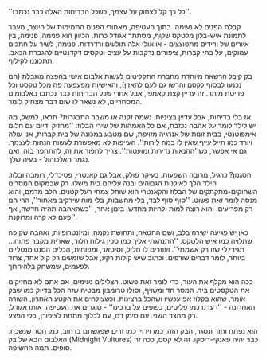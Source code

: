 ''כל כך קל לצחוק על עצמך, כשכל הבדיחות האלה כבר נכתבו''. 

קבלת הפנים לא נעימה. בתוך העטיפה, מאחורי הפנים התמימות של היוצר, מעבר לתמונת איש-בלון מלטקס שקוף, מסתתר אגודל כרות. הכיוון הוא פנימה, פנימה, בין איורים של ורידים מתפוצצים - או אולי אלה תולעים ורדרדות. פנימה, לשיר על חתכים עמוקים, על בתי קברות, ציפורים נרקבות על עצים וטקסים דקדנטיים להגברת הכאב. תתכוננו לקילוף. 

בק קיבל הרשאה מיוחדת מחברת התקליטים לעשות אלבום אישי בהפצה מוגבלת (הם נכנעו לבסוף לקסם והרשו גם לעם להאזין), והאישיות מפעפעת פה מכל טקסט וכל פריטת מיתר. זה עדיין קצת קאמפי, אבל אחרי שכל הבדיחות כבר נכתבו באלבומים המסחריים, לא נשאר לו שום דבר מצחיק לומר. 

אז בלי בדיחות, אבל עדיין בציניות. נשמה זקנה או משבר התבגרות? תראו, למשל, מה יש לילד לומר על אהבה נכזבת, אם כל האמהות של שירי הבלוז: ''מחזיק ידיים עם חלום אימפוטנטי, בבית זונות של אנרגיה מזויפת, שם מטבע במכונה של בית קברות, אני עולה ויורד כמו חייל עייף שאין לו במה לירות''. העייפות לא מאפשרת לעשות הנחות לעצמך. גם אי אפשר, כש''ההנאות נדירות ומועטות''. צריך לחפור את זה, להתחפר בזה, ואם נגמר האלכוהול - בעיה שלך. 

הסגנון? כרגיל, מרובה השפעות. בעיקר פולק, אבל גם קאנטרי, פסיכדלי, רומבה ובלוז. הילד הלך לאילנות הגבוהים ובנה עליהם בית משלו. רק שבמקום המסרים השחוקים-מתקתקים של הבלוז והקאנטרי הוא שותל צמחי רעל קטנים. הלב מדמם, והוא מנסה לומר זאת פשוט. ''סוף סוף לבד, בלי מחשבות, בלי מוח שירקיב מאחור'', הרי הם רק מפריעים. והוא רוצה למות ולחיות מחדש, בזמן אחר, ''כשהאהבה תהיה חדשה, אף פעם לא קרה ומרוקנת''. 

כאן יש פגיעה ישירה בלב, ושם החטאה, ותחושת נקמה, ומיזנטרופיות, ואהבה שקופה שתלויה כמו איש הלטקס. ''התנהגתי אליך כמו סכין גילוח חלוד, שארית מקבר פתוח… תגידי לי שזו רק אשמתי''. ועוזרים לו חליל, וסיטאר, ומפוחית, הכלים הסנטימנטליים ביותר, לומר דברים שורפים. וכתוב שיש קולות רקע, אבל שומעים רק קול אחד, צרוד לפעמים, שמשחק בלהיחתך. 

ככה הוא מקלף את העור, כדי לומר זאת פשוט. הצלילים נעימים, אם אתם לא מחזיקים את הטקסטים ביד. המסר חד ומשויף, וסולו טרומבון מבטיח שזה הכל בדיוק כמו שבק אומר, שהוא בקלוז אפ עכשיו ושהכל ברצינות. וכשצולחים את הקטע האחרון, השורה האחרונה - ''רעדנו כמו פליטים, כפופים על ברכינו'' - סוגרים את העטיפה. אותו אגודל, רק מהצד השני. עם סימן דם, עם לכלוך מתחת לציפורן, בלי הפצע. 

הוא נפתח וחזר ונסגר, הבק הזה, כמו וידוי, כמו זרים שפגשתם ברחוב, כמו חסד שנשכח. האלבום הבא של בק (Midnight Vultures) כבר יהיה פאנקי-דיסקו. זה לא קסם, ככה זה סופים. תמה החשיפה.